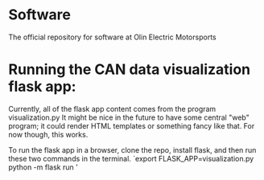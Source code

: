 # Software
The official repository for software at Olin Electric Motorsports



# Running the CAN data visualization flask app:
Currently, all of the flask app content comes from the program visualization.py
It might be nice in the future to have some central "web" program; it could
render HTML templates or something fancy like that. For now though, this works.


To run the flask app in a browser, clone the repo, install flask, and then 
run these two commands in the terminal.
`export FLASK_APP=visualization.py
python -m flask run '
